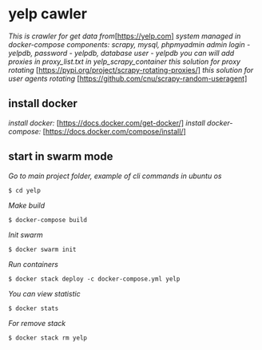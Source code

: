 # yelp cawler

*This is crawler for get data from*[https://yelp.com]
*system managed in docker-compose*
*components: scrapy, mysql, phpmyadmin*
*admin login - yelpdb, password - yelpdb, database user - yelpdb*
*you can will add proxies in proxy_list.txt in yelp_scrapy_container*
*this solution for proxy rotating* [https://pypi.org/project/scrapy-rotating-proxies/]
*this solution for user agents rotating* [https://github.com/cnu/scrapy-random-useragent]

## install docker
*install docker:* [https://docs.docker.com/get-docker/]
*install docker-compose:* [https://docs.docker.com/compose/install/]

## start in swarm mode
*Go to main project folder,*
*example of cli commands in ubuntu os*
```
$ cd yelp
```
*Make build*
```
$ docker-compose build
```
*Init swarm*
```
$ docker swarm init
```
*Run containers*
```
$ docker stack deploy -c docker-compose.yml yelp
```
*You can view statistic*
```
$ docker stats
```
*For remove stack*
```
$ docker stack rm yelp
``` 

 





